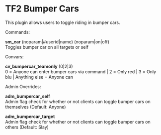 TF2 Bumper Cars
===============

This plugin allows users to toggle riding in bumper cars.

Commands:

**sm_car** (noparam|#userid|name) (noparam|on|off)  
 Toggles bumper car on all targets or self


Convars:

**cv_bumpercar_teamonly** (0|2|3)  
 0 = Anyone can enter bumper cars via command | 2 = Only red | 3 = Only blu | Anything else = Anyone can


Admin Overrides:

**adm_bumpercar_self**  
 Admin flag check for whether or not clients can toggle bumper cars on themselves (Default: Anyone)

**adm_bumpercar_target**  
 Admin flag check for whether or not clients can toggle bumper cars on others (Default: Slay)
